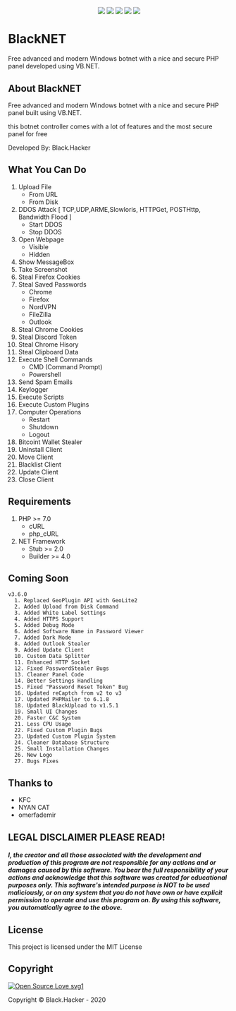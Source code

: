 <p align="center">
 <img src="https://e.top4top.io/p_1759cl1t61.png" alt="" />
</p>

<p align="center">
 <a href="#"><img align="center" src="https://img.shields.io/maintenance/yes/2020" /></a>
 <a href="#"><img align="center" src="https://img.shields.io/github/license/FarisCode511/BlackNET" /></a>
 <a href="#"><img align="center" src="https://img.shields.io/github/languages/top/FarisCode511/BlackNET" /></a>
 <a href="#"><img align="center" src="https://badgen.net/badge/color/awesome/pink?icon=awesome&label" /></a>
 <a href="#"><img align="center" src="https://img.shields.io/github/v/release/FarisCode511/BlackNET" /></a>
</p>

# BlackNET
Free advanced and modern Windows botnet with a nice and secure PHP panel developed using VB.NET.

## About BlackNET
Free advanced and modern Windows botnet with a nice and secure PHP panel built using VB.NET.

this botnet controller comes with a lot of features and the most secure panel for free

Developed By: Black.Hacker

## What You Can Do
 1. Upload File
    + From URL
    + From Disk
 2. DDOS Attack [ TCP,UDP,ARME,Slowloris, HTTPGet, POSTHttp, Bandwidth Flood ]
    + Start DDOS
    + Stop DDOS
 3. Open Webpage
     + Visible
     + Hidden
 4. Show MessageBox
 5. Take Screenshot
 6. Steal Firefox Cookies
 7. Steal Saved Passwords
    + Chrome
    + Firefox
    + NordVPN
    + FileZilla
    + Outlook
 8. Steal Chrome Cookies
 9. Steal Discord Token
 10. Steal Chrome Hisory
 11. Steal Clipboard Data
 12. Execute Shell Commands
     + CMD (Command Prompt)
     + Powershell
 13. Send Spam Emails
 14. Keylogger
 15. Execute Scripts
 16. Execute Custom Plugins
 17. Computer Operations
     + Restart
     + Shutdown
     + Logout
 18. Bitcoint Wallet Stealer
 19. Uninstall Client
 20. Move Client
 21. Blacklist Client
 23. Update Client
 24. Close Client

## Requirements
1. PHP >=  7.0
    + cURL
    + php_cURL
2. NET Framework
    + Stub >= 2.0
    + Builder >= 4.0

## Coming Soon

```
v3.6.0
  1. Replaced GeoPlugin API with GeoLite2
  2. Added Upload from Disk Command
  3. Added White Label Settings
  4. Added HTTPS Support
  5. Added Debug Mode
  6. Added Software Name in Password Viewer
  7. Added Dark Mode
  8. Added Outlook Stealer
  9. Added Update Client
  10. Custom Data Splitter
  11. Enhanced HTTP Socket
  12. Fixed PasswordStealer Bugs
  13. Cleaner Panel Code
  14. Better Settings Handling
  15. Fixed "Password Reset Token" Bug
  16. Updated reCaptch from v2 to v3
  17. Updated PHPMailer to 6.1.8
  18. Updated BlackUpload to v1.5.1
  19. Small UI Changes
  20. Faster C&C System
  21. Less CPU Usage
  22. Fixed Custom Plugin Bugs
  23. Updated Custom Plugin System
  24. Cleaner Database Structure
  25. Small Installation Changes
  26. New Logo
  27. Bugs Fixes
```

## Thanks to
- KFC
- NYAN CAT
- omerfademir

## LEGAL DISCLAIMER PLEASE READ!
##### I, the creator and all those associated with the development and production of this program are not responsible for any actions and or damages caused by this software. You bear the full responsibility of your actions and acknowledge that this software was created for educational purposes only. This software's intended purpose is NOT to be used maliciously, or on any system that you do not have own or have explicit permission to operate and use this program on. By using this software, you automatically agree to the above.

## License
This project is licensed under the MIT License

## Copyright
[![Open Source Love svg1](https://badges.frapsoft.com/os/v1/open-source.png?v=103)](https://github.com/ellerbrock/open-source-badges/) 

Copyright © Black.Hacker - 2020
